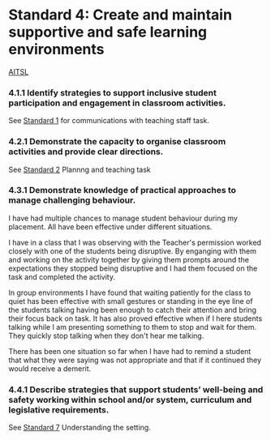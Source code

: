 # Standard 4: Create and maintain supportive and safe learning environments
[AITSL](https://www.aitsl.edu.au/standards#create-and-maintain-supportive-and-safe-learning-environments)

### 4.1.1 Identify strategies to support inclusive student participation and engagement in classroom activities.
See [Standard 1](Standard1.md) for communications with teaching staff task.

### 4.2.1 Demonstrate the capacity to organise classroom activities and provide clear directions.
See [Standard 2](Standard2.md) Plannng and teaching task

### 4.3.1 Demonstrate knowledge of practical approaches to manage challenging behaviour.
I have had multiple chances to manage student behaviour during my placement. All have been effective under different situations. 

I have in a class that I was observing with the Teacher's permission worked closely with one of the students being disruptive. By enganging with them and working on the activity together by giving them prompts around the expectations they stopped being disruptive and I had them focused on the task and completed the activity.

In group environments I have found that waiting patiently for the class to quiet has been effective with small gestures or standing in the eye line of the students talking having been enough to catch their attention and bring their focus back on task. It has also proved effective when if I here students talking while I am presenting something to them to stop and wait for them. They quickly stop talking when they don't hear me talking.

There has been one situation so far when I have had to remind a student that what they were saying was not appropriate and that if it continued they would receive a demerit.

### 4.4.1 Describe strategies that support students’ well-being and safety working within school and/or system, curriculum and legislative requirements.
See [Standard 7](Standard7.md) Understanding the setting.